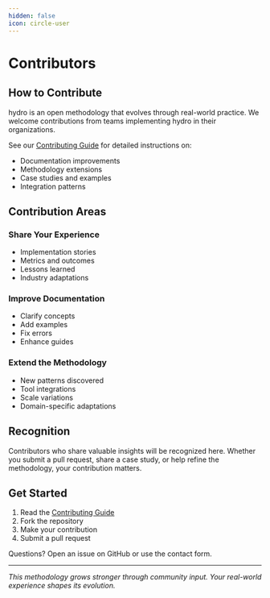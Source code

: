 ```yaml
---
hidden: false
icon: circle-user
---
```


# Contributors

## How to Contribute

hydro is an open methodology that evolves through real-world practice. We welcome contributions from teams implementing hydro in their organizations.

See our [Contributing Guide](../CONTRIBUTING.md) for detailed instructions on:
- Documentation improvements
- Methodology extensions
- Case studies and examples
- Integration patterns

## Contribution Areas

### Share Your Experience
- Implementation stories
- Metrics and outcomes
- Lessons learned
- Industry adaptations

### Improve Documentation
- Clarify concepts
- Add examples
- Fix errors
- Enhance guides

### Extend the Methodology
- New patterns discovered
- Tool integrations
- Scale variations
- Domain-specific adaptations

## Recognition

Contributors who share valuable insights will be recognized here. Whether you submit a pull request, share a case study, or help refine the methodology, your contribution matters.

## Get Started

1. Read the [Contributing Guide](../CONTRIBUTING.md)
2. Fork the repository
3. Make your contribution
4. Submit a pull request

Questions? Open an issue on GitHub or use the contact form.

---

*This methodology grows stronger through community input. Your real-world experience shapes its evolution.*
